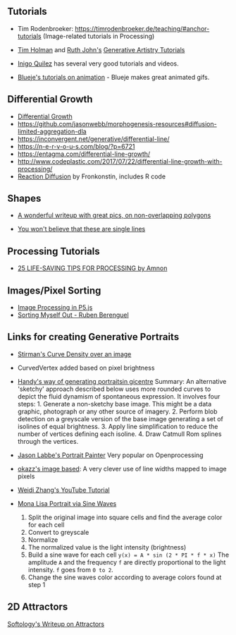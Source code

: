 

## Tutorials
 
- Tim Rodenbroeker: https://timrodenbroeker.de/teaching/#anchor-tutorials (Image-related tutorials in Processing)
- [Tim Holman](https://tholman.com/) and [Ruth John's](https://ruthjohn.com/) [Generative Artistry Tutorials](https://generativeartistry.com/tutorials/) 

 - [Inigo Quilez](https://iquilezles.org/index.html) has several very good tutorials and videos.
 - [Blueje's tutorials on animation](https://bleuje.github.io/tutorials/) - Blueje makes great animated gifs.
 
## Differential Growth
- [Differential Growth](https://www.kaspar.wtf/code-poems/differential-growth)
- https://github.com/jasonwebb/morphogenesis-resources#diffusion-limited-aggregation-dla
- https://inconvergent.net/generative/differential-line/
- https://n-e-r-v-o-u-s.com/blog/?p=6721
- https://entagma.com/differential-line-growth/
- http://www.codeplastic.com/2017/07/22/differential-line-growth-with-processing/
- [Reaction Diffusion](https://fronkonstin.com/2019/12/28/reaction-diffusion/) by Fronkonstin, includes R code


## Shapes
- [A wonderful writeup with great pics, on non-overlapping polygons](https://web.archive.org/web/20170429123136/http://paulbourke.net/texture_colour/randomtile/) 

- [You won't believe that these are single lines](https://www.bldgblog.com/2018/05/journey-of-a-single-line/)

## Processing Tutorials
- [25 LIFE-SAVING TIPS FOR PROCESSING by Amnon](https://amnonp5.wordpress.com/2012/01/28/25-life-saving-tips-for-processing/)

## Images/Pixel Sorting
- [Image Processing in P5.js](https://idmnyu.github.io/p5.js-image/index.html)
- [Sorting Myself Out - Ruben Berenguel](https://mostlymaths.net/2020/05/sorting-myself-out.html/)

## Links for creating Generative Portraits
- [Stirman's Curve Density over an image](https://discourse.processing.org/t/curve-density-over-an-image/3210/9) 
-  CurvedVertex added based on pixel brightness
- [Handy's way of generating portraitsin gicentre](https://www.gicentre.net/blog/2014/9/1/a-visual-turing-test)
    Summary: An alternative 'sketchy' approach described below uses more rounded curves to depict the fluid dynamism of spontaneous expression. It involves four steps:
        1. Generate a non-sketchy base image. This might be a data graphic, photograph or any other source of imagery.
        2. Perform blob detection on a greyscale version of the base image generating a set of isolines of equal brightness. 
        3. Apply line simplification to reduce the number of vertices defining each isoline.
        4. Draw Catmull Rom splines through the vertices.
- [Jason Labbe's Portrait Painter](https://www.openprocessing.org/sketch/392202) Very popular on Openprocessing
- [okazz's image based](https://www.openprocessing.org/sketch/876285): A very clever use of line widths mapped to image pixels
- [Weidi Zhang's YouTube Tutorial](https://www.youtube.com/watch?v=me04ZrTJqWA)

- [Mona Lisa Portrait via Sine Waves](https://www.reddit.com/r/generative/comments/mwdsm4/image_composed_of_sine_waves/?utm_source=share&utm_medium=web2x&context=3)
    1. Split the original image into square cells and find the average color for each cell
    2. Convert to greyscale    
    3. Normalize
    4. The normalized value is the light intensity (brightness)
    5. Build a sine wave for each cell `y(x) = A * sin (2 * PI * f * x)` The amplitude `A` and the frequency `f` are directly proportional to the light intensity. `f` goes from `0 to 2`.
    6. Change the sine waves color according to average colors found at step 1

## 2D Attractors
[Softology's Writeup on Attractors](https://softologyblog.wordpress.com/2017/03/04/2d-strange-attractors/)